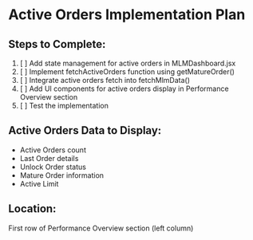 # Active Orders Implementation Plan

## Steps to Complete:

1. [ ] Add state management for active orders in MLMDashboard.jsx
2. [ ] Implement fetchActiveOrders function using getMatureOrder()
3. [ ] Integrate active orders fetch into fetchMlmData()
4. [ ] Add UI components for active orders display in Performance Overview section
5. [ ] Test the implementation

## Active Orders Data to Display:
- Active Orders count
- Last Order details
- Unlock Order status  
- Mature Order information
- Active Limit

## Location:
First row of Performance Overview section (left column)
